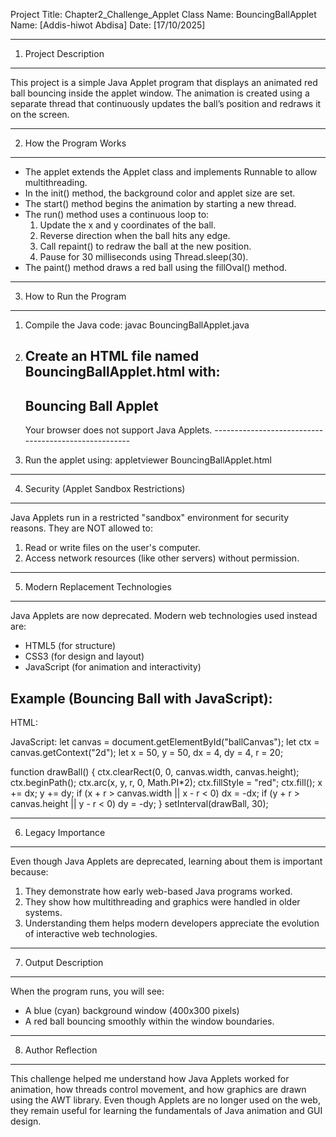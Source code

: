 Project Title: Chapter2_Challenge_Applet
Class Name: BouncingBallApplet
Name: [Addis-hiwot Abdisa]
Date: [17/10/2025]

---------------------------------------------------------
1. Project Description
---------------------------------------------------------
This project is a simple Java Applet program that displays 
an animated red ball bouncing inside the applet window. 
The animation is created using a separate thread that 
continuously updates the ball’s position and redraws it 
on the screen.

---------------------------------------------------------
2. How the Program Works
---------------------------------------------------------
- The applet extends the Applet class and implements Runnable 
  to allow multithreading.
- In the init() method, the background color and applet size 
  are set.
- The start() method begins the animation by starting a new thread.
- The run() method uses a continuous loop to:
    1. Update the x and y coordinates of the ball.
    2. Reverse direction when the ball hits any edge.
    3. Call repaint() to redraw the ball at the new position.
    4. Pause for 30 milliseconds using Thread.sleep(30).
- The paint() method draws a red ball using the fillOval() method.

---------------------------------------------------------
3. How to Run the Program
---------------------------------------------------------
1. Compile the Java code:
   javac BouncingBallApplet.java

2. Create an HTML file named BouncingBallApplet.html with:
   -----------------------------------------------------
   <html>
     <head>
       <title>Bouncing Ball Applet</title>
     </head>
     <body>
       <h2>Bouncing Ball Applet</h2>
       <applet code="BouncingBallApplet.class" width="400" height="300">
         Your browser does not support Java Applets.
       </applet>
     </body>
   </html>
   -----------------------------------------------------

3. Run the applet using:
   appletviewer BouncingBallApplet.html

---------------------------------------------------------
4. Security (Applet Sandbox Restrictions)
---------------------------------------------------------
Java Applets run in a restricted "sandbox" environment 
for security reasons. They are NOT allowed to:
1. Read or write files on the user's computer.
2. Access network resources (like other servers) without permission.

---------------------------------------------------------
5. Modern Replacement Technologies
---------------------------------------------------------
Java Applets are now deprecated. Modern web technologies 
used instead are:
- HTML5 (for structure)
- CSS3 (for design and layout)
- JavaScript (for animation and interactivity)

Example (Bouncing Ball with JavaScript):
----------------------------------------
HTML:
<canvas id="ballCanvas" width="400" height="300"></canvas>

JavaScript:
let canvas = document.getElementById("ballCanvas");
let ctx = canvas.getContext("2d");
let x = 50, y = 50, dx = 4, dy = 4, r = 20;

function drawBall() {
  ctx.clearRect(0, 0, canvas.width, canvas.height);
  ctx.beginPath();
  ctx.arc(x, y, r, 0, Math.PI*2);
  ctx.fillStyle = "red";
  ctx.fill();
  x += dx; y += dy;
  if (x + r > canvas.width || x - r < 0) dx = -dx;
  if (y + r > canvas.height || y - r < 0) dy = -dy;
}
setInterval(drawBall, 30);

---------------------------------------------------------
6. Legacy Importance
---------------------------------------------------------
Even though Java Applets are deprecated, learning about them is important because:
1. They demonstrate how early web-based Java programs worked.
2. They show how multithreading and graphics were handled in older systems.
3. Understanding them helps modern developers appreciate 
   the evolution of interactive web technologies.

---------------------------------------------------------
7. Output Description
---------------------------------------------------------
When the program runs, you will see:
- A blue (cyan) background window (400x300 pixels)
- A red ball bouncing smoothly within the window boundaries.
- ---------------------------------------------------------
8. Author Reflection
---------------------------------------------------------
This challenge helped me understand how Java Applets worked 
for animation, how threads control movement, and how graphics 
are drawn using the AWT library. Even though Applets are no 
longer used on the web, they remain useful for learning the 
fundamentals of Java animation and GUI design.
